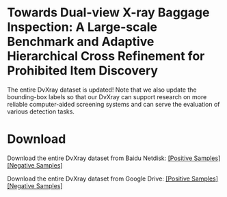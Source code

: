 # Towards Dual-view X-ray Baggage Inspection: A Large-scale Benchmark and Adaptive Hierarchical Cross Refinement for Prohibited Item Discovery

The entire DvXray dataset is updated! Note that we also update the bounding-box labels so that our DvXray can support research on more reliable computer-aided screening systems and can serve the evaluation of various detection tasks.

# Download 

Download the entire DvXray dataset from Baidu Netdisk: [[Positive Samples]](https://pan.baidu.com/s/1F7mssmD_Z7hNX-9sakafuA?pwd=dg3r)[[Negative Samples]](https://pan.baidu.com/s/1uKIfgO8nfB9SQg6k7sskzQ?pwd=xlnn)

Download the entire DvXray dataset from Google Drive: [[Positive Samples]](https://drive.google.com/file/d/1NK1DWLMztROwRkJIlYAnexWLgyFv_gDF/view?usp=drive_link)[[Negative Samples]](https://drive.google.com/file/d/18QJyRNVDG6jguNmV04GRuZM98IGdizUb/view?usp=drive_link)

